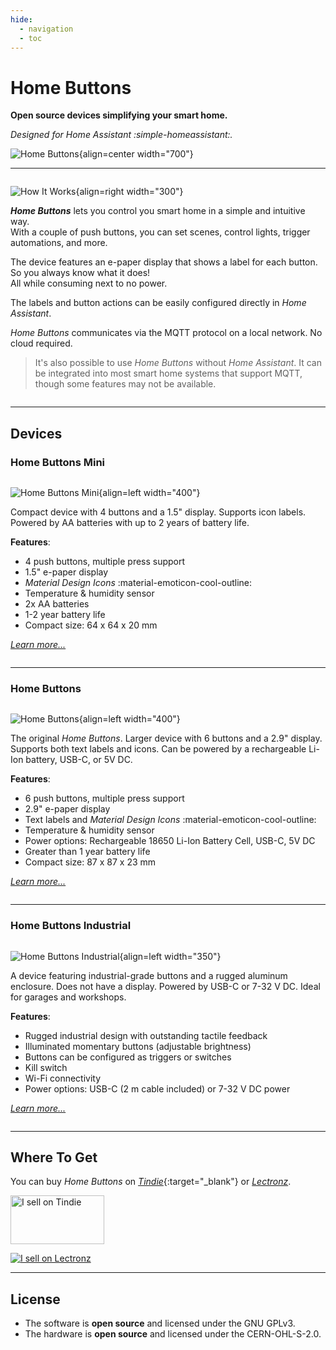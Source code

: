 ```yaml
---
hide:
  - navigation
  - toc
---
```



# Home Buttons

**Open source devices simplifying your smart home.**

*Designed for Home Assistant :simple-homeassistant:.*

![Home Buttons](assets/hb_header.jpeg){align=center width="700"}

---

<div style="display: inline-block;" markdown>

![How It Works](assets/mini_click.gif){align=right width="300"}

***Home Buttons*** lets you control you smart home in a simple and intuitive way.  
With a couple of push buttons, you can set scenes, control lights, trigger automations, and more.

The device features an e-paper display that shows a label for each button. So you always know what it does!  
All while consuming next to no power.

The labels and button actions can be easily configured directly in *Home Assistant*.

*Home Buttons* communicates via the MQTT protocol on a local network. No cloud required.

> It's also possible to use *Home Buttons* without *Home Assistant*. It can be integrated into most smart home systems that support MQTT, though some features may not be available.

</div>

---

## Devices

### Home Buttons Mini

<div style="display: inline-block;" markdown>

![Home Buttons Mini](assets/hb_mini_1.jpeg){align=left width="400"}

Compact device with 4 buttons and a 1.5" display. Supports icon labels. Powered by AA batteries with up to 2 years of battery life.

**Features**:

- 4 push buttons, multiple press support
- 1.5" e-paper display
- *Material Design Icons* :material-emoticon-cool-outline:
- Temperature & humidity sensor
- 2x AA batteries
- 1-2 year battery life
- Compact size: 64 x 64 x 20 mm

[*Learn more...*](mini/)

</div>

---

### Home Buttons

<div style="display: inline-block;" markdown>

![Home Buttons](assets/original_front.jpeg){align=left width="400"}

The original *Home Buttons*. Larger device with 6 buttons and a 2.9" display. Supports both text labels and icons. Can be powered by a rechargeable Li-Ion battery, USB-C, or 5V DC.

**Features**:

- 6 push buttons, multiple press support
- 2.9" e-paper display
- Text labels and *Material Design Icons* :material-emoticon-cool-outline:
- Temperature & humidity sensor
- Power options: Rechargeable 18650 Li-Ion Battery Cell, USB-C, 5V DC
- Greater than 1 year battery life
- Compact size: 87 x 87 x 23 mm

[*Learn more...*](original/)

</div>

---

### Home Buttons Industrial

<div style="display: inline-block;" markdown>

![Home Buttons Industrial](assets/hb_ind_front.png){align=left width="350"}

A device featuring industrial-grade buttons and a rugged aluminum enclosure. Does not have a display. Powered by USB-C or 7-32 V DC. Ideal for garages and workshops.

**Features**:

- Rugged industrial design with outstanding tactile feedback
- Illuminated momentary buttons (adjustable brightness)
- Buttons can be configured as triggers or switches
- Kill switch
- Wi-Fi connectivity
- Power options: USB-C (2 m cable included) or 7-32 V DC power

[*Learn more...*](industrial/)

</div>

---

## Where To Get

You can buy *Home Buttons* on [*Tindie*](https://www.tindie.com/stores/plab/?ref=offsite_badges&utm_source=sellers_nplan&utm_medium=badges&utm_campaign=badge_medium){:target="_blank"} or
[*Lectronz*](https://www.lectronz.com/stores/plab).

<a href="https://www.tindie.com/stores/plab/?ref=offsite_badges&utm_source=sellers_nplan&utm_medium=badges&utm_campaign=badge_medium"><img src="https://d2ss6ovg47m0r5.cloudfront.net/badges/tindie-mediums.png" alt="I sell on Tindie" width="150" height="78"></a>

<a href="https://www.lectronz.com/stores/plab"><img alt="I sell on Lectronz" src="https://www.lectronz.com/static/badges/i-sell-on-lectronz-medium.png" /></a>

---

## License

- The software is **open source** and licensed under the GNU GPLv3.  
- The hardware is **open source** and licensed under the CERN-OHL-S-2.0.

